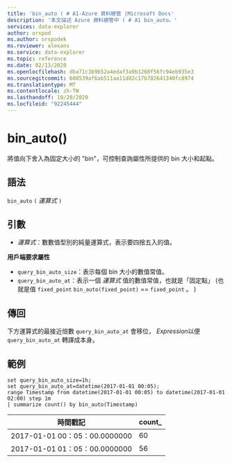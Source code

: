 ```yaml
---
title: 'bin_auto ( # A1-Azure 資料總管 |Microsoft Docs'
description: '本文描述 Azure 資料總管中 ( # A1 bin_auto。'
services: data-explorer
author: orspod
ms.author: orspodek
ms.reviewer: alexans
ms.service: data-explorer
ms.topic: reference
ms.date: 02/13/2020
ms.openlocfilehash: dba71c3b9b52a4edaf3a9b1260f56fc94eb935e3
ms.sourcegitcommit: 608539af6ab511aa11d82c17b782641340fc8974
ms.translationtype: MT
ms.contentlocale: zh-TW
ms.lasthandoff: 10/20/2020
ms.locfileid: "92245444"
---
```

# <a name="bin_auto"></a>bin_auto()

將值向下舍入為固定大小的 "bin"，可控制查詢屬性所提供的 bin 大小和起點。

## <a name="syntax"></a>語法

`bin_auto` `(` *運算式* `)`

## <a name="arguments"></a>引數

* *運算式*：數數值型別的純量運算式，表示要四捨五入的值。

**用戶端要求屬性**

* `query_bin_auto_size`：表示每個 bin 大小的數值常值。
* `query_bin_auto_at`：表示一個 *運算式* 值的數值常值，也就是「固定點」 (也就是值 `fixed_point` `bin_auto(fixed_point)` == `fixed_point` 。 ) 

## <a name="returns"></a>傳回

下方運算式的最接近倍數 `query_bin_auto_at` 會移位， *Expression*以便 `query_bin_auto_at` 轉譯成本身。

## <a name="examples"></a>範例

```kusto
set query_bin_auto_size=1h;
set query_bin_auto_at=datetime(2017-01-01 00:05);
range Timestamp from datetime(2017-01-01 00:05) to datetime(2017-01-01 02:00) step 1m
| summarize count() by bin_auto(Timestamp)
```

|時間戳記                    | count_|
|-----------------------------|-------|
|2017-01-01 00：05：00.0000000  | 60    |
|2017-01-01 01：05：00.0000000  | 56    |
